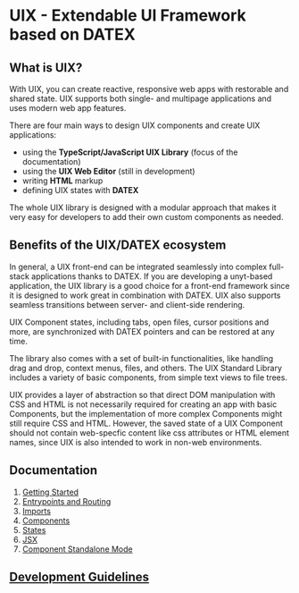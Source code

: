 # UIX - Extendable UI Framework based on DATEX

## What is UIX?

With UIX, you can create reactive, responsive web apps with restorable and shared state. UIX supports both single- and multipage applications and uses modern web app features.

There are four main ways to design UIX components and create UIX applications:
 * using the **TypeScript/JavaScript UIX Library** (focus of the documentation)
 * using the **UIX Web Editor** (still in development)
 * writing **HTML** markup
 * defining UIX states with **DATEX**

The whole UIX library is designed with a modular approach
that makes it very easy for developers to add their own custom
components as needed.

## Benefits of the UIX/DATEX ecosystem

In general, a UIX front-end can be integrated seamlessly into complex full-stack applications thanks to DATEX.
If you are developing a unyt-based application, the UIX library is a good choice for a front-end framework
since it is designed to work great in combination with DATEX.
UIX also supports seamless transitions between server- and client-side rendering.
 
UIX Component states, including tabs, open files, cursor positions and more, are synchronized with DATEX pointers and can be restored at any time.

The library also comes with a set of built-in functionalities, like handling drag and drop, context menus, files, and others.
The UIX Standard Library includes a variety of basic components, from simple text views to file trees.

UIX provides a layer of abstraction so that direct DOM manipulation with CSS and HTML is not necessarily required for creating an app with basic Components, but the implementation of more complex Components might still require CSS and HTML.
However, the saved state of a UIX Component should not contain web-specfic content like css attributes or HTML element names, since UIX is also intended to work in non-web environments.


## Documentation

1. [Getting Started](./docs/1_Getting_Started.md)
2. [Entrypoints and Routing](./docs/2_Entrypoints_and_Routing.md)
3. [Imports](./docs/3_Imports.md)
4. [Components](./docs/4_Components.md)
5. [States](./docs/5_States.md)
6. [JSX](./docs/6_JSX.md)
6. [Component Standalone Mode](./docs/7_Standalone_Mode.md)

## [Development Guidelines](./DEVELOP.md)